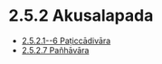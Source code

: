 # 2.5.2 Akusalapada

* [2.5.2.1--6 Paṭiccādivāra](2.5.2/2.5.2.1--6.md)
* [2.5.2.7 Pañhāvāra](2.5.2/2.5.2.7.md)
